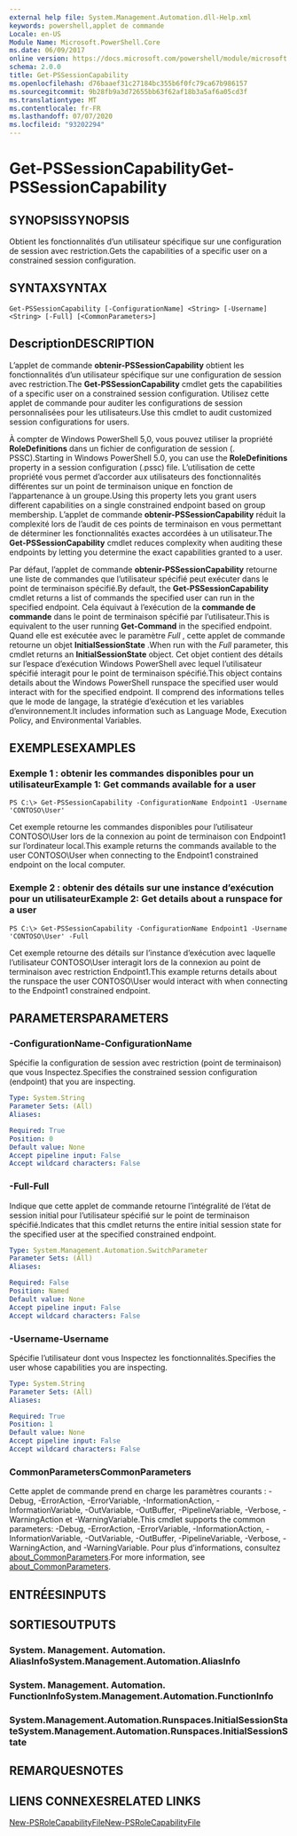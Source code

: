 ```yaml
---
external help file: System.Management.Automation.dll-Help.xml
keywords: powershell,applet de commande
Locale: en-US
Module Name: Microsoft.PowerShell.Core
ms.date: 06/09/2017
online version: https://docs.microsoft.com/powershell/module/microsoft.powershell.core/get-pssessioncapability?view=powershell-5.1&WT.mc_id=ps-gethelp
schema: 2.0.0
title: Get-PSSessionCapability
ms.openlocfilehash: d76baaef31c27184bc355b6f0fc79ca67b986157
ms.sourcegitcommit: 9b28fb9a3d72655bb63f62af18b3a5af6a05cd3f
ms.translationtype: MT
ms.contentlocale: fr-FR
ms.lasthandoff: 07/07/2020
ms.locfileid: "93202294"
---
```

# <span data-ttu-id="382b5-103">Get-PSSessionCapability</span><span class="sxs-lookup"><span data-stu-id="382b5-103">Get-PSSessionCapability</span></span>

## <span data-ttu-id="382b5-104">SYNOPSIS</span><span class="sxs-lookup"><span data-stu-id="382b5-104">SYNOPSIS</span></span>
<span data-ttu-id="382b5-105">Obtient les fonctionnalités d’un utilisateur spécifique sur une configuration de session avec restriction.</span><span class="sxs-lookup"><span data-stu-id="382b5-105">Gets the capabilities of a specific user on a constrained session configuration.</span></span>

## <span data-ttu-id="382b5-106">SYNTAX</span><span class="sxs-lookup"><span data-stu-id="382b5-106">SYNTAX</span></span>

```
Get-PSSessionCapability [-ConfigurationName] <String> [-Username] <String> [-Full] [<CommonParameters>]
```

## <span data-ttu-id="382b5-107">Description</span><span class="sxs-lookup"><span data-stu-id="382b5-107">DESCRIPTION</span></span>
<span data-ttu-id="382b5-108">L’applet de commande **obtenir-PSSessionCapability** obtient les fonctionnalités d’un utilisateur spécifique sur une configuration de session avec restriction.</span><span class="sxs-lookup"><span data-stu-id="382b5-108">The **Get-PSSessionCapability** cmdlet gets the capabilities of a specific user on a constrained session configuration.</span></span>
<span data-ttu-id="382b5-109">Utilisez cette applet de commande pour auditer les configurations de session personnalisées pour les utilisateurs.</span><span class="sxs-lookup"><span data-stu-id="382b5-109">Use this cmdlet to audit customized session configurations for users.</span></span>

<span data-ttu-id="382b5-110">À compter de Windows PowerShell 5,0, vous pouvez utiliser la propriété **RoleDefinitions** dans un fichier de configuration de session (. PSSC).</span><span class="sxs-lookup"><span data-stu-id="382b5-110">Starting in Windows PowerShell 5.0, you can use the **RoleDefinitions** property in a session configuration (.pssc) file.</span></span>
<span data-ttu-id="382b5-111">L’utilisation de cette propriété vous permet d’accorder aux utilisateurs des fonctionnalités différentes sur un point de terminaison unique en fonction de l’appartenance à un groupe.</span><span class="sxs-lookup"><span data-stu-id="382b5-111">Using this property lets you grant users different capabilities on a single constrained endpoint based on group membership.</span></span>
<span data-ttu-id="382b5-112">L’applet de commande **obtenir-PSSessionCapability** réduit la complexité lors de l’audit de ces points de terminaison en vous permettant de déterminer les fonctionnalités exactes accordées à un utilisateur.</span><span class="sxs-lookup"><span data-stu-id="382b5-112">The **Get-PSSessionCapability** cmdlet reduces complexity when auditing these endpoints by letting you determine the exact capabilities granted to a user.</span></span>

<span data-ttu-id="382b5-113">Par défaut, l’applet de commande **obtenir-PSSessionCapability** retourne une liste de commandes que l’utilisateur spécifié peut exécuter dans le point de terminaison spécifié.</span><span class="sxs-lookup"><span data-stu-id="382b5-113">By default, the **Get-PSSessionCapability** cmdlet returns a list of commands the specified user can run in the specified endpoint.</span></span>
<span data-ttu-id="382b5-114">Cela équivaut à l’exécution de la **commande de commande** dans le point de terminaison spécifié par l’utilisateur.</span><span class="sxs-lookup"><span data-stu-id="382b5-114">This is equivalent to the user running **Get-Command** in the specified endpoint.</span></span>
<span data-ttu-id="382b5-115">Quand elle est exécutée avec le paramètre *Full* , cette applet de commande retourne un objet **InitialSessionState** .</span><span class="sxs-lookup"><span data-stu-id="382b5-115">When run with the *Full* parameter, this cmdlet returns an **InitialSessionState** object.</span></span>
<span data-ttu-id="382b5-116">Cet objet contient des détails sur l’espace d’exécution Windows PowerShell avec lequel l’utilisateur spécifié interagit pour le point de terminaison spécifié.</span><span class="sxs-lookup"><span data-stu-id="382b5-116">This object contains details about the Windows PowerShell runspace the specified user would interact with for the specified endpoint.</span></span>
<span data-ttu-id="382b5-117">Il comprend des informations telles que le mode de langage, la stratégie d’exécution et les variables d’environnement.</span><span class="sxs-lookup"><span data-stu-id="382b5-117">It includes information such as Language Mode, Execution Policy, and Environmental Variables.</span></span>

## <span data-ttu-id="382b5-118">EXEMPLES</span><span class="sxs-lookup"><span data-stu-id="382b5-118">EXAMPLES</span></span>

### <span data-ttu-id="382b5-119">Exemple 1 : obtenir les commandes disponibles pour un utilisateur</span><span class="sxs-lookup"><span data-stu-id="382b5-119">Example 1: Get commands available for a user</span></span>

```
PS C:\> Get-PSSessionCapability -ConfigurationName Endpoint1 -Username 'CONTOSO\User'
```

<span data-ttu-id="382b5-120">Cet exemple retourne les commandes disponibles pour l’utilisateur CONTOSO\User lors de la connexion au point de terminaison con Endpoint1 sur l’ordinateur local.</span><span class="sxs-lookup"><span data-stu-id="382b5-120">This example returns the commands available to the user CONTOSO\User when connecting to the Endpoint1 constrained endpoint on the local computer.</span></span>

### <span data-ttu-id="382b5-121">Exemple 2 : obtenir des détails sur une instance d’exécution pour un utilisateur</span><span class="sxs-lookup"><span data-stu-id="382b5-121">Example 2: Get details about a runspace for a user</span></span>

```
PS C:\> Get-PSSessionCapability -ConfigurationName Endpoint1 -Username 'CONTOSO\User' -Full
```

<span data-ttu-id="382b5-122">Cet exemple retourne des détails sur l’instance d’exécution avec laquelle l’utilisateur CONTOSO\User interagit lors de la connexion au point de terminaison avec restriction Endpoint1.</span><span class="sxs-lookup"><span data-stu-id="382b5-122">This example returns details about the runspace the user CONTOSO\User would interact with when connecting to the Endpoint1 constrained endpoint.</span></span>

## <span data-ttu-id="382b5-123">PARAMETERS</span><span class="sxs-lookup"><span data-stu-id="382b5-123">PARAMETERS</span></span>

### <span data-ttu-id="382b5-124">-ConfigurationName</span><span class="sxs-lookup"><span data-stu-id="382b5-124">-ConfigurationName</span></span>
<span data-ttu-id="382b5-125">Spécifie la configuration de session avec restriction (point de terminaison) que vous Inspectez.</span><span class="sxs-lookup"><span data-stu-id="382b5-125">Specifies the constrained session configuration (endpoint) that you are inspecting.</span></span>

```yaml
Type: System.String
Parameter Sets: (All)
Aliases:

Required: True
Position: 0
Default value: None
Accept pipeline input: False
Accept wildcard characters: False
```

### <span data-ttu-id="382b5-126">-Full</span><span class="sxs-lookup"><span data-stu-id="382b5-126">-Full</span></span>
<span data-ttu-id="382b5-127">Indique que cette applet de commande retourne l’intégralité de l’état de session initial pour l’utilisateur spécifié sur le point de terminaison spécifié.</span><span class="sxs-lookup"><span data-stu-id="382b5-127">Indicates that this cmdlet returns the entire initial session state for the specified user at the specified constrained endpoint.</span></span>

```yaml
Type: System.Management.Automation.SwitchParameter
Parameter Sets: (All)
Aliases:

Required: False
Position: Named
Default value: None
Accept pipeline input: False
Accept wildcard characters: False
```

### <span data-ttu-id="382b5-128">-Username</span><span class="sxs-lookup"><span data-stu-id="382b5-128">-Username</span></span>
<span data-ttu-id="382b5-129">Spécifie l’utilisateur dont vous Inspectez les fonctionnalités.</span><span class="sxs-lookup"><span data-stu-id="382b5-129">Specifies the user whose capabilities you are inspecting.</span></span>

```yaml
Type: System.String
Parameter Sets: (All)
Aliases:

Required: True
Position: 1
Default value: None
Accept pipeline input: False
Accept wildcard characters: False
```

### <span data-ttu-id="382b5-130">CommonParameters</span><span class="sxs-lookup"><span data-stu-id="382b5-130">CommonParameters</span></span>
<span data-ttu-id="382b5-131">Cette applet de commande prend en charge les paramètres courants : -Debug, -ErrorAction, -ErrorVariable, -InformationAction, -InformationVariable, -OutVariable, -OutBuffer, -PipelineVariable, -Verbose, -WarningAction et -WarningVariable.</span><span class="sxs-lookup"><span data-stu-id="382b5-131">This cmdlet supports the common parameters: -Debug, -ErrorAction, -ErrorVariable, -InformationAction, -InformationVariable, -OutVariable, -OutBuffer, -PipelineVariable, -Verbose, -WarningAction, and -WarningVariable.</span></span> <span data-ttu-id="382b5-132">Pour plus d’informations, consultez [about_CommonParameters](https://go.microsoft.com/fwlink/?LinkID=113216).</span><span class="sxs-lookup"><span data-stu-id="382b5-132">For more information, see [about_CommonParameters](https://go.microsoft.com/fwlink/?LinkID=113216).</span></span>

## <span data-ttu-id="382b5-133">ENTRÉES</span><span class="sxs-lookup"><span data-stu-id="382b5-133">INPUTS</span></span>

## <span data-ttu-id="382b5-134">SORTIES</span><span class="sxs-lookup"><span data-stu-id="382b5-134">OUTPUTS</span></span>

### <span data-ttu-id="382b5-135">System. Management. Automation. AliasInfo</span><span class="sxs-lookup"><span data-stu-id="382b5-135">System.Management.Automation.AliasInfo</span></span>

### <span data-ttu-id="382b5-136">System. Management. Automation. FunctionInfo</span><span class="sxs-lookup"><span data-stu-id="382b5-136">System.Management.Automation.FunctionInfo</span></span>

### <span data-ttu-id="382b5-137">System.Management.Automation.Runspaces.InitialSessionState</span><span class="sxs-lookup"><span data-stu-id="382b5-137">System.Management.Automation.Runspaces.InitialSessionState</span></span>

## <span data-ttu-id="382b5-138">REMARQUES</span><span class="sxs-lookup"><span data-stu-id="382b5-138">NOTES</span></span>

## <span data-ttu-id="382b5-139">LIENS CONNEXES</span><span class="sxs-lookup"><span data-stu-id="382b5-139">RELATED LINKS</span></span>

[<span data-ttu-id="382b5-140">New-PSRoleCapabilityFile</span><span class="sxs-lookup"><span data-stu-id="382b5-140">New-PSRoleCapabilityFile</span></span>](New-PSRoleCapabilityFile.md)

